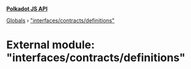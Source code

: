 **[Polkadot JS API](../README.md)**

[Globals](../globals.md) › ["interfaces/contracts/definitions"](_interfaces_contracts_definitions_.md)

# External module: "interfaces/contracts/definitions"
